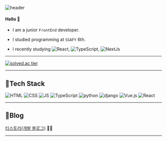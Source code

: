 ![header](https://capsule-render.vercel.app/api?type=rounded&color=gradient&height=100&section=header&text=❤SeoIn❤&fontSize=70&animation=scaleIn)

#### Hello 👋 

- I am a junior `FrontEnd` developer.
- I studied programming at `SSAFY` 6th.


- I recently studying  ![React](https://img.shields.io/badge/React-61DAFB?style=flat-square&logo=React&logoColor=white), ![TypeScript](https://img.shields.io/badge/TypeScript-3178C6?style=flat-square&logo=TypeScript&logoColor=white), ![NextJs](https://img.shields.io/badge/Next.js-000000?style=flat-square&logo=Next.js&logoColor=white)



***
[![solved.ac tier](http://mazassumnida.wtf/api/generate_badge?boj=tjdls111)](https://solved.ac/tjdls111)
      
***
## 🍊Tech Stack
 ![HTML](https://img.shields.io/badge/HTML-E34F26?style=flat-square&logo=HTML5&logoColor=white) 
 ![CSS](https://img.shields.io/badge/CSS-1572B6?style=flat-square&logo=CSS3&logoColor=white) 
 ![JS](https://img.shields.io/badge/JavaScript-F7DF1E?style=flat-square&logo=JavaScript&logoColor=white)
 ![TypeScript](https://img.shields.io/badge/TypeScript-3178C6?style=flat-square&logo=TypeScript&logoColor=white)
 ![python](https://img.shields.io/badge/Python-3776AB?style=flat-square&logo=python&logoColor=white)
 ![django](https://img.shields.io/badge/django-092E20?style=flat-square&logo=django&logoColor=white)
 ![Vue.js](https://img.shields.io/badge/Vue.js-4FC08D?style=flat-square&logo=Vue.js&logoColor=white)
 ![React](https://img.shields.io/badge/React-61DAFB?style=flat-square&logo=React&logoColor=white)
   
***
## 🍒Blog
[티스토리(개발 블로그)](https://dalseoin.tistory.com/) 👩‍💻
***
 
